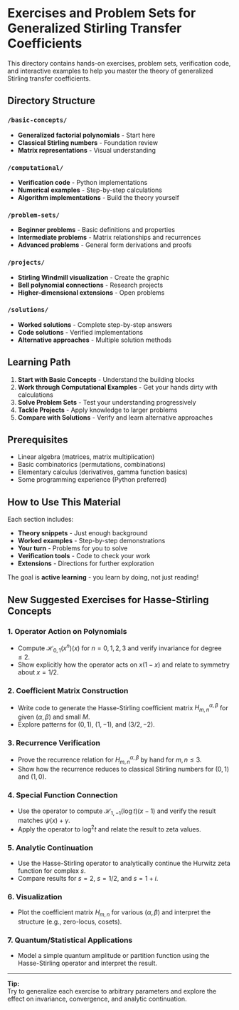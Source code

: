 # Exercises and Problem Sets for Generalized Stirling Transfer Coefficients

This directory contains hands-on exercises, problem sets, verification code, and interactive examples to help you master the theory of generalized Stirling transfer coefficients.

## Directory Structure

### `/basic-concepts/`
- **Generalized factorial polynomials** - Start here
- **Classical Stirling numbers** - Foundation review
- **Matrix representations** - Visual understanding

### `/computational/`
- **Verification code** - Python implementations
- **Numerical examples** - Step-by-step calculations
- **Algorithm implementations** - Build the theory yourself

### `/problem-sets/`
- **Beginner problems** - Basic definitions and properties
- **Intermediate problems** - Matrix relationships and recurrences
- **Advanced problems** - General form derivations and proofs

### `/projects/`
- **Stirling Windmill visualization** - Create the graphic
- **Bell polynomial connections** - Research projects
- **Higher-dimensional extensions** - Open problems

### `/solutions/`
- **Worked solutions** - Complete step-by-step answers
- **Code solutions** - Verified implementations
- **Alternative approaches** - Multiple solution methods

## Learning Path

1. **Start with Basic Concepts** - Understand the building blocks
2. **Work through Computational Examples** - Get your hands dirty with calculations
3. **Solve Problem Sets** - Test your understanding progressively
4. **Tackle Projects** - Apply knowledge to larger problems
5. **Compare with Solutions** - Verify and learn alternative approaches

## Prerequisites

- Linear algebra (matrices, matrix multiplication)
- Basic combinatorics (permutations, combinations)
- Elementary calculus (derivatives, gamma function basics)
- Some programming experience (Python preferred)

## How to Use This Material

Each section includes:
- **Theory snippets** - Just enough background
- **Worked examples** - Step-by-step demonstrations
- **Your turn** - Problems for you to solve
- **Verification tools** - Code to check your work
- **Extensions** - Directions for further exploration

The goal is **active learning** - you learn by doing, not just reading!

## New Suggested Exercises for Hasse-Stirling Concepts

### 1. Operator Action on Polynomials
- Compute $\mathcal{H}_{0,1}(x^n)(x)$ for $n=0,1,2,3$ and verify invariance for degree $\leq 2$.
- Show explicitly how the operator acts on $x(1-x)$ and relate to symmetry about $x=1/2$.

### 2. Coefficient Matrix Construction
- Write code to generate the Hasse-Stirling coefficient matrix $H_{m,n}^{\alpha,\beta}$ for given $(\alpha,\beta)$ and small $M$.
- Explore patterns for $(0,1)$, $(1,-1)$, and $(3/2,-2)$.

### 3. Recurrence Verification
- Prove the recurrence relation for $H_{m,n}^{\alpha,\beta}$ by hand for $m,n \leq 3$.
- Show how the recurrence reduces to classical Stirling numbers for $(0,1)$ and $(1,0)$.

### 4. Special Function Connection
- Use the operator to compute $\mathcal{H}_{1,-1}(\log t)(x-1)$ and verify the result matches $\psi(x)+\gamma$.
- Apply the operator to $\log^2 t$ and relate the result to zeta values.

### 5. Analytic Continuation
- Use the Hasse-Stirling operator to analytically continue the Hurwitz zeta function for complex $s$.
- Compare results for $s=2$, $s=1/2$, and $s=1+i$.

### 6. Visualization
- Plot the coefficient matrix $H_{m,n}$ for various $(\alpha,\beta)$ and interpret the structure (e.g., zero-locus, cosets).

### 7. Quantum/Statistical Applications
- Model a simple quantum amplitude or partition function using the Hasse-Stirling operator and interpret the result.

---

**Tip:**  
Try to generalize each exercise to arbitrary parameters and explore the effect on invariance, convergence, and analytic continuation.
